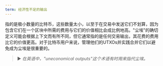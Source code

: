 ```yaml
---
term: 经济性不足的输出
---
```


指的是极小数量的比特币，这些数量太小，以至于在交易中发送它们不划算，因为包含它们在一个区块中所需的费用与它们的价值相比会成比例地高。"尘埃"的确切定义可能会根据上下文而有所不同，但它通常指的是任何交易输出，其花费的费用比它的价值更高。对于比特币用户来说，管理他们的UTXOs并实践合并它们以避免成为尘埃是很重要的。

> ► *在英语中，"uneconomical outputs"这个术语有时用来指代尘埃。*